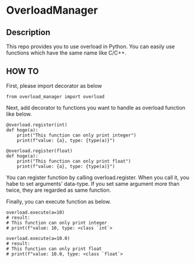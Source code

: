 # OverloadManager

## Description
This repo provides you to use overload in Python.
You can easily use functions which have the same name like C/C++.

## HOW TO
First, please import decorator as below
```
from overload_manager import overload
```

Next, add decorator to functions you want to handle as overload function like below.
```
@overload.register(int)
def hoge(a):
    print("This function can only print integer")
    print(f"value: {a}, type: {type(a)}")

@overload.register(float)
def hoge(a):
    print("This function can only print float")
    print(f"value: {a}, type: {type(a)}")
```
You can register function by calling overload.register.
When you call it, you habe to set arguments' data-type. If you set same argument more than twice, they are regarded as same function.

Finally, you can execute function as below.
```
overload.execute(a=10)
# result:
# This function can only print integer
# print(f"value: 10, type: <class `int`>

overload.execute(a=10.0)
# result:
# This function can only print float
# print(f"value: 10.0, type: <class `float`>

```
